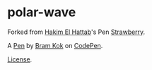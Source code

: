 # polar-wave

Forked from [Hakim El Hattab](http://codepen.io/hakimel/)'s Pen [Strawberry](http://codepen.io/hakimel/pen/aNGqXy/).

A [Pen](https://codepen.io/bramkok/pen/jqKXBG) by [Bram Kok](http://codepen.io/bramkok) on [CodePen](http://codepen.io/).

[License](https://codepen.io/bramkok/pen/jqKXBG/license).
